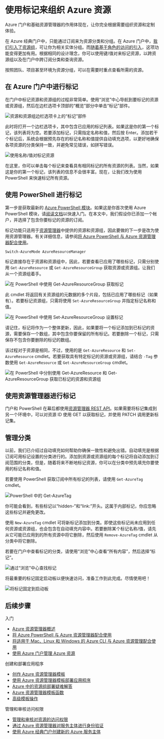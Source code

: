 <properties
	pageTitle="使用标记来组织 Azure 资源"
	description=""
	services=""
	documentationCenter=""
	authors="flanakin"
	writer=""
	manager="wpickett"
	editor=""/>

<tags
	ms.service="multiple"
	ms.date="04/28/2015"
	wacn.date=""/>


# 使用标记来组织 Azure 资源

Azure 门户和基础资源管理器的作用体现在，让你完全根据需要组织资源和定制体验。

在 Azure 经典门户中，只能通过订阅来为资源分类和分组。在 Azure 门户中，[我们引入了资源组](resource-group-portal)，可让你为相关实体分组。而[随着基于角色的访问的引入](role-based-access-control-configure)，这项功能变得更加有用。根据相同的设计理念，你可以使用键/值对来标记资源，以跨资源组以及在门户中跨订阅分类和查询资源。

按照团队、项目甚至环境为资源分组，可以在需要时重点查看所需的资源。


## 在 Azure 门户中进行标记

在门户中标记资源和资源组的过程非常简单。使用“浏览”中心导航到要标记的资源或资源组，然后在边栏选项卡顶部的“概览”部分中单击“标记”部件。

![资源和资源组边栏选项卡上的“标记”部件](./media/resource-group-using-tags/rgblade.png)

此时将打开一个边栏选项卡，其中包含已应用的标记列表。如果这是你的第一个标记，该列表将为空。若要添加标记，只需指定名称和值，然后按 Enter。添加若干个标记后，系统会根据预先存在的标记名称和值提供自动填充选项，以更好地确保各项资源的分类保持一致，并避免常见错误，如拼写错误。

![使用名称/值对标记资源](./media/resource-group-using-tags/tag-resources.png)

在这里，你可以单击每个标记来查看具有相同标记的所有资源的列表。当然，如果这是你的第一个标记，该列表的信息不会很丰富。现在，让我们改为使用 PowerShell 来快速标记所有资源。


## 使用 PowerShell 进行标记

第一步是获取最新的 [Azure PowerShell 模块](install-configure-powershell)。如果这是你首次使用 Azure PowerShell 模块，请[阅读文档](install-configure-powershell)以快速入门。在本文中，我们假设你已添加一个帐户，并选择了包含你要标记的资源的订阅。

标记功能只适用于[资源管理器](http://msdn.microsoft.com/zh-cn/library/azure/dn790568.aspx)中提供的资源和资源组，因此要做的下一步是改为使用资源管理器。有关详细信息，请参阅[将 Azure PowerShell 与 Azure 资源管理器配合使用](powershell-azure-resource-manager)。

    Switch-AzureMode AzureResourceManager

标记直接存在于资源和资源组中，因此，若要查看已应用了哪些标记，只需分别使用 `Get-AzureResource` 或 `Get-AzureResourceGroup` 获取资源或资源组。让我们从一个资源组着手。

![在 PowerShell 中使用 Get-AzureResourceGroup 获取标记](./media/resource-group-using-tags/Get-AzureResourceGroup-in-PowerShell.png)

此 cmdlet 将返回有关资源组的元数据的多个片段，包括已应用了哪些标记（如果有）。若要标记资源组，只需将使用 `Set-AzureResourceGroup` 并指定标记名称和值。

![在 PowerShell 中使用 Set-AzureResourceGroup 设置标记](./media/resource-group-using-tags/Set-AzureResourceGroup-in-PowerShell.png)

请记住，标记将作为一个整体更新，因此，如果要将一个标记添加到已标记的资源，需要保存一个数组，其中包含你要保留的所有标记。若要删除一个标记，只需保存不包含你要删除的标记的数组。

该过程对于资源是相同，不过，使用的是 `Get-AzureResource` 和 `Set-AzureResource` cmdlet。若要获取具有特定标记的资源或资源组，请结合 `-Tag` 参数使用 `Get-AzureResource` 或 `Get-AzureResourceGroup` cmdlet。

![在 PowerShell 中分别使用 Get-AzureResource 和 Get-AzureResourceGroup 获取已标记的资源和资源组](./media/resource-group-using-tags/Get-AzureResourceGroup-with-tags-in-PowerShell.png)


## 使用资源管理器进行标记

门户和 PowerShell 在幕后都使用[资源管理器 REST API](http://msdn.microsoft.com/zh-cn/library/azure/dn790568.aspx)。如果需要将标记集成到另一个环境中，可以对资源 ID 使用 GET 以获取标记，并使用 PATCH 调用更新标记集。


## 管理分类

以前，我们已介绍过自动填充如何帮助你确保一致性和避免出错。自动填充是根据订阅可用标记设置的分类进行的。添加到资源或资源组的每个标记将自动添加到订阅范围的分类，但是，随着将来不断地标记资源，你可以在分类中预先填充你要使用的标记名称和值。

若要使用 PowerShell 获取订阅中所有标记的列表，请使用 `Get-AzureTag` cmdlet。

![PowerShell 中的 Get-AzureTag](./media/resource-group-using-tags/Get-AzureTag-in-PowerShell.png)


你可能会看到，有些标记以“hidden-”和“link:”开头。这属于内部标记，你应忽略这些标记并避免更改。

使用 `New-AzureTag` cmdlet 可将新标记添加到分类。即使这些标记尚未应用到任何资源或资源组，也会包含在自动填充内容中。若要删除某个标记名称/值，请先从它可能已应用到的所有资源中将它删除，然后使用 `Remove-AzureTag` cmdlet 从分类中将它删除。

若要在门户中查看标记的分类，请使用“浏览”中心查看“所有内容”，然后选择“标记”。

![通过“浏览”中心查找标记](./media/resource-group-using-tags/browse-tags.png)

将最重要的标记固定启动板以便快速访问，准备工作到此完成。尽情使用吧！

![将标记固定到启动板](./media/resource-group-using-tags/pin-tags.png)

## 后续步骤
入门

- [Azure 资源管理器概述](resource-group-overview)  
- [将 Azure PowerShell 与 Azure 资源管理器配合使用](powershell-azure-resource-manager)
- [将适用于 Mac、Linux 和 Windows 的 Azure CLI 与 Azure 资源管理配合使用](xplat-cli-azure-resource-manager)  
- [使用 Azure 门户管理 Azure 资源](resource-group-portal)  

创建和部署应用程序

- [创作 Azure 资源管理器模板](resource-group-authoring-templates)  
- [使用 Azure 资源管理器模板部署应用程序](resource-group-template-deploy)  
- [Azure 中的资源组部署疑难解答](resource-group-deploy-debug)  
- [Azure 资源管理器模板函数](resource-group-template-functions)  
- [高级模板操作](resource-group-advanced-template)  

管理和审核访问权限

- [管理和审核对资源的访问权限](resource-group-rbac)  
- [通过 Azure 资源管理器对服务主体进行身份验证](resource-group-authenticate-service-principal)  
- [使用 Azure 经典门户创建新的 Azure 服务主体](resource-group-create-service-principal-portal)  

<!---HONumber=61-->